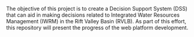 The objective of this project is to create a Decision Support System (DSS) that can aid in making decisions related to Integrated Water Resources Management (IWRM) in the Rift Valley Basin (RVLB). As part of this effort, this repository will present the progress of the web platform development.


